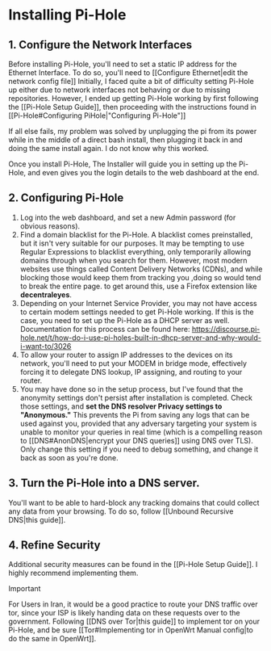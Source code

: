 # Installing Pi-Hole
## 1. Configure the Network Interfaces
Before installing Pi-Hole, you'll need to set a static IP address for the Ethernet Interface. To do so, you'll need to  [[Configure Ethernet|edit the network config file]]
Initially, I faced quite a bit of difficulty setting Pi-Hole up either due to network interfaces not behaving or due to missing repositories. However, I ended up getting Pi-Hole working by first following the [[Pi-Hole Setup Guide]],
then proceeding with the instructions found in [[Pi-Hole#Configuring PiHole|"Configuring Pi-Hole"]]

If all else fails, my problem was solved by unplugging the pi from its power while in the middle of a direct bash install, then plugging it back in and doing the same install again. I do not know why this worked.

Once you install Pi-Hole, The Installer will guide you in setting up the Pi-Hole, and even gives you the login details to the web dashboard at the end.

## 2. Configuring Pi-Hole
1. Log into the web dashboard, and set a new Admin password (for obvious reasons).
2. Find a domain blacklist for the Pi-Hole. A blacklist comes preinstalled, but it isn't very suitable for our purposes. It may be tempting to use Regular Expressions to blacklist everything, only temporarily allowing domains through when you search for them. However, most modern websites use things called Content Delivery Networks (CDNs), and while blocking those would keep them from tracking you ,doing so would tend to break the entire page. to get around this, use a Firefox extension like **decentraleyes**.
3. Depending on your Internet Service Provider, you may not have access to certain modem settings needed to get Pi-Hole working. If this is the case, you need to set up the Pi-Hole as a DHCP server as well. Documentation for this process can be found here: https://discourse.pi-hole.net/t/how-do-i-use-pi-holes-built-in-dhcp-server-and-why-would-i-want-to/3026
4. To allow your router to assign IP addresses to the devices on its network, you'll need to put your MODEM in bridge mode, effectively forcing it to delegate DNS lookup, IP assigning, and routing to your router.
5. You may have done so in the setup process, but I've found that the anonymity settings don't persist after installation is completed. Check those settings, and **set the DNS resolver Privacy settings to "Anonymous."** This prevents the Pi from saving any logs that can be used against you, provided that any adversary targeting your system is unable to monitor your queries in real time (which is a compelling reason to [[DNS#AnonDNS|encrypt your DNS queries]] using DNS over TLS). Only change this setting if you need to debug something, and change it back as soon as you're done.

## 3. Turn the Pi-Hole into a DNS server.
You'll want to be able to hard-block any tracking domains that could collect any data from your browsing. To do so, follow [[Unbound Recursive DNS|this guide]].

## 4. Refine Security
Additional security measures can be found in the [[Pi-Hole Setup Guide]]. I highly recommend implementing them.

>[!IMPORTANT]
>For Users in Iran, it would be a good practice to route your DNS traffic over tor, since your ISP is likely handing data on these requests over to the government. Following [[DNS over Tor|this guide]] to implement tor on your Pi-Hole, and be sure [[Tor#Implementing tor in OpenWrt Manual config|to do the same in OpenWrt]].
